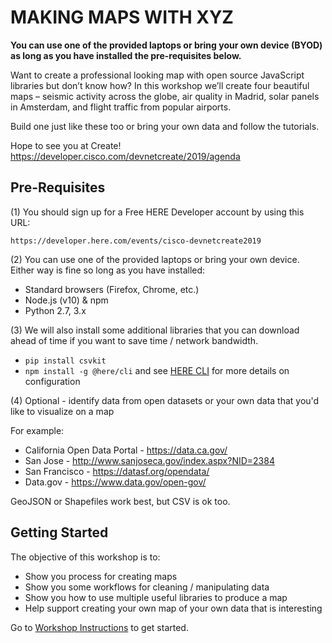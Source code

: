 # MAKING MAPS WITH XYZ 

**You can use one of the provided laptops or bring your own device (BYOD) as long as you have installed the pre-requisites below.**

Want to create a professional looking map with open source JavaScript libraries
but don’t know how? In this workshop we’ll create four beautiful maps – seismic
activity across the globe, air quality in Madrid, solar panels in Amsterdam,
and flight traffic from popular airports.

Build one just like these too or bring your own data and follow the tutorials.

Hope to see you at Create!
https://developer.cisco.com/devnetcreate/2019/agenda

## Pre-Requisites

(1) You should sign up for a Free HERE Developer account by using this URL:

    https://developer.here.com/events/cisco-devnetcreate2019

(2) You can use one of the provided laptops or bring your own device.  Either way
is fine so long as you have installed:

- Standard browsers (Firefox, Chrome, etc.)
- Node.js (v10) & npm
- Python 2.7, 3.x

(3) We will also install some additional libraries that you can download ahead of
time if you want to save time / network bandwidth.

- `pip install csvkit`
- `npm install -g @here/cli` and see [HERE CLI](https://www.here.xyz/cli/#install-here-cli)
       for more details on configuration

(4) Optional - identify data from open datasets or your own data that you'd
like to visualize on a map

For example:

- California Open Data Portal - https://data.ca.gov/
- San Jose - http://www.sanjoseca.gov/index.aspx?NID=2384
- San Francisco - https://datasf.org/opendata/
- Data.gov - https://www.data.gov/open-gov/

GeoJSON or Shapefiles work best, but CSV is ok too.

## Getting Started

The objective of this workshop is to:

- Show you process for creating maps
- Show you some workflows for cleaning / manipulating data
- Show you how to use multiple useful libraries to produce a map
- Help support creating your own map of your own data that is interesting

Go to [Workshop Instructions](https://github.com/heremaps/devrel-workshops/blob/master/xyz/devnetcreate/README.md) to get started.

